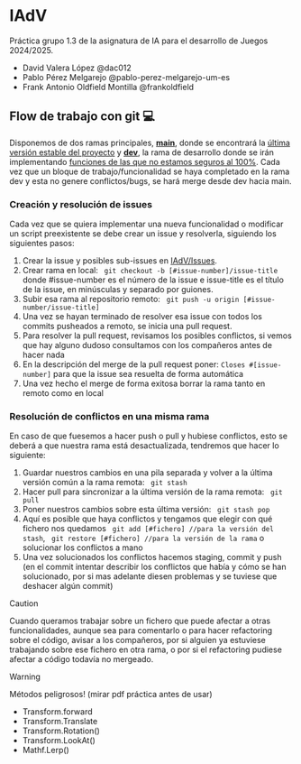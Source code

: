 # IAdV
Práctica grupo 1.3 de la asignatura de IA para el desarrollo de Juegos 2024/2025.
* David Valera López @dac012
* Pablo Pérez Melgarejo @pablo-perez-melgarejo-um-es
* Frank Antonio Oldfield Montilla @frankoldfield

## Flow de trabajo con git :computer:
Disponemos de dos ramas principales, <ins>**main**</ins>, donde se encontrará la <ins>última versión estable del proyecto</ins> y <ins>**dev**</ins>, la rama de desarrollo donde se irán implementando <ins>funciones de las que no estamos seguros al 100%</ins>. Cada vez que un bloque de trabajo/funcionalidad se haya completado en la rama dev y esta no genere conflictos/bugs, se hará merge desde dev hacia main.

### Creación y resolución de issues
Cada vez que se quiera implementar una nueva funcionalidad o modificar un script preexistente se debe crear un issue y resolverla, siguiendo los siguientes pasos:
1. Crear la issue y posibles sub-issues en [IAdV/Issues](https://github.com/frankoldfield/IAdV/issues).
1. Crear rama en local: ``` git checkout -b [#issue-number]/issue-title``` donde #issue-number es el número de la issue e issue-title es el título de la issue, en minúsculas y separado por guiones.
2. Subir esa rama al repositorio remoto: ``` git push -u origin [#issue-number/issue-title]```
3. Una vez se hayan terminado de resolver esa issue con todos los commits pusheados a remoto, se inicia una pull request.
4. Para resolver la pull request, revisamos los posibles conflictos, si vemos que hay alguno dudoso consultamos con los compañeros antes de hacer nada
5. En la descripción del merge de la pull request poner: ```Closes #[issue-number]``` para que la issue sea resuelta de forma automática
6. Una vez hecho el merge de forma exitosa borrar la rama tanto en remoto como en local

### Resolución de conflictos en una misma rama
En caso de que fuesemos a hacer push o pull y hubiese conflictos, esto se deberá a que nuestra rama está desactualizada, tendremos que hacer lo siguiente:
1. Guardar nuestros cambios en una pila separada y volver a la última versión común a la rama remota: ``` git stash```
2. Hacer pull para sincronizar a la última versión de la rama remota: ``` git pull```
3. Poner nuestros cambios sobre esta última versión: ``` git stash pop```
4. Aquí es posible que haya conflictos y tengamos que elegir con qué fichero nos quedamos ``` git add [#fichero] //para la versión del stash```, ``` git restore [#fichero] //para la versión de la rama``` o solucionar los conflictos a mano
5. Una vez solucionados los conflictos hacemos staging, commit y push (en el commit intentar describir los conflictos que había y cómo se han solucionado, por si mas adelante diesen problemas y se tuviese que deshacer algún commit)

>[!CAUTION]
> Cuando queramos trabajar sobre un fichero que puede afectar a otras funcionalidades, aunque sea para comentarlo o para hacer refactoring sobre el código, avisar a los compañeros, por si alguien ya estuviese trabajando sobre ese fichero en otra rama, o por si el refactoring pudiese afectar a código todavía no mergeado.

>[!WARNING]
>Métodos peligrosos! (mirar pdf práctica antes de usar)
>* Transform.forward
>* Transform.Translate
>* Transform.Rotation()
>* Transform.LookAt()
>* Mathf.Lerp()
